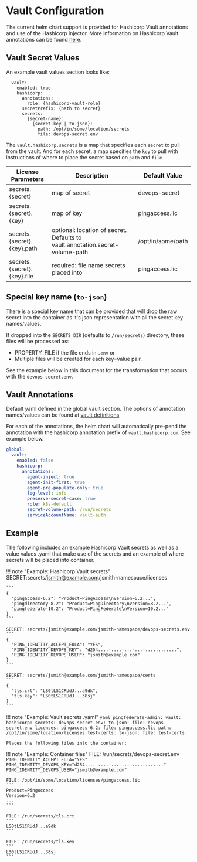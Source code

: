 # Vault Configuration

The current helm chart support is provided for Hashicorp Vault annotations and use of the
Hashicorp injector.
More information on Hashicorp Vault annotations can be found [here](https://www.vaultproject.io/docs/platform/k8s/injector/annotations).

## Vault Secret Values

An example vault values section looks like:

```
  vault:
    enabled: true
    hashicorp:
      annotations:
        role: {hashicorp-vault-role}
      secretPrefix: {path to secret}
      secrets:
        {secret-name}:
          {secret-key | to-json}:
            path: /opt/in/some/location/secrets
            file: devops-secret.env
```

The `vault.hashicorp.secrets` is a map that specifies each `secret` to pull from the
vault.  And for each secret, a map specifies the `key` to pull with instructions of where
to place the secret based on `path` and `file`

| License Parameters          | Description                                                                   | Default Value     |
| --------------------------- | ----------------------------------------------------------------------------- | ----------------- |
| secrets.{secret}            | map of secret                                                                 | devops-secret     |
| secrets.{secret}.{key}      | map of key                                                                    | pingaccess.lic    |
| secrets.{secret}.{key}.path | optional: location of secret. Defaults to vault.annotation.secret-volume-path | /opt/in/some/path |
| secrets.{secret}.{key}.file | required: file name secrets placed into                                       | pingaccess.lic    |

## Special key name (`to-json`)

There is a special key name that can be provided that will drop the raw secret into the
container as it's json representation with all the secret key names/values.

If dropped into the `SECRETS_DIR` (defaults to `/run/secrets`) directory, these files will
be processed as:

* PROPERTY_FILE if the file ends in `.env` or
* Multiple files will be created for each key=value pair.

See the example below in this document for the
transformation that occurs with the `devops-secret.env`.

## Vault Annotations

Default yaml defined in the global vault section.  The options of annotation names/values
can be found at
[vault definitions](https://www.vaultproject.io/docs/platform/k8s/injector/annotations)

For each of the annotations, the helm chart will automatically pre-pend the annotation with the
hashicorp annotation prefix of `vault.hashicorp.com`.  See example below.

```yaml
global:
  vault:
    enabled: false
    hashicorp:
      annotations:
        agent-inject: true
        agent-init-first: true
        agent-pre-populate-only: true
        log-level: info
        preserve-secret-case: true
        role: k8s-default
        secret-volume-path: /run/secrets
        serviceAccountName: vault-auth
```

## Example

The following includes an example Hashicorp Vault secrets as well as a value values .yaml that
make use of the secrets and an example of where secrets will be placed into container.

!!! note "Example: Hashicorp Vault secrets"
    SECRET:secrets/jsmith@example.com/jsmith-namespace/licenses

    ```
    {
      "pingaccess-6.2": "Product=PingAccess\nVersion=6.2...",
      "pingdirectory-8.2": "Product=PingDirectory\nVersion=8.2...",
      "pingfederate-10.2": "Product=PingFederate\nVersion=10.2..."
    }
    ```

    SECRET: secrets/jsmith@example.com/jsmith-namespace/devops-secrets.env
    ```
    {
      "PING_IDENTITY_ACCEPT_EULA": "YES",
      "PING_IDENTITY_DEVOPS_KEY": "d254....-....-...-...-............",
      "PING_IDENTITY_DEVOPS_USER": "jsmith@example.com"
    }
    ```

    SECRET: secrets/jsmith@example.com/jsmith-namespace/certs
    ```
    {
      "tls.crt": "LS0tLS1CRUdJ...a9dk",
      "tls.key": "LS0tLS1CRUdJ...38sj"
    }
    ```

!!! note "Example: Vault secrets .yaml"
    ```yaml
    pingfederate-admin:
      vault:
        hashicorp:
          secrets:
            devops-secret.env:
              to-json:
                file: devops-secret.env
            licenses:
              pingaccess-6.2:
                file: pingaccess.lic
                path: /opt/in/some/location/licenses
            test-certs:
              to-json:
                file: test-certs
    ```

    Places the following files into the container:

!!! note "Example: Container files"
    FILE: /run/secrets/devops-secret.env
    ```
    PING_IDENTITY_ACCEPT_EULA="YES"
    PING_IDENTITY_DEVOPS_KEY="d254....-....-...-...-............"
    PING_IDENTITY_DEVOPS_USER="jsmith@example.com"
    ```

    FILE: /opt/in/some/location/licenses/pingaccess.lic
    ```
    Product=PingAccess
    Version=6.2
    ...
    ```

    FILE: /run/secrets/tls.crt
    ```
    LS0tLS1CRUdJ...a9dk
    ```

    FILE: /run/secrets/tls.key
    ```
    LS0tLS1CRUdJ...38sj
    ```
